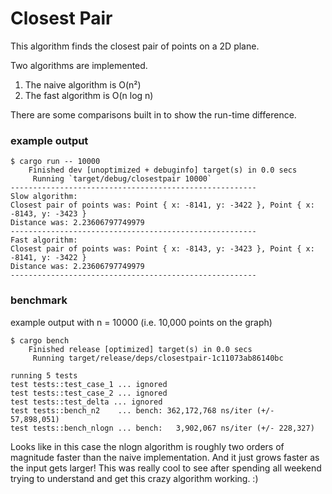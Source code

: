 # Closest Pair

This algorithm finds the closest pair of points on a 2D plane.

Two algorithms are implemented. 

1. The naive algorithm is O(n²)
2. The fast algorithm is O(n log n)


There are some comparisons built in to show the run-time difference.


### example output

```
$ cargo run -- 10000
    Finished dev [unoptimized + debuginfo] target(s) in 0.0 secs
     Running `target/debug/closestpair 10000`
-------------------------------------------------------
Slow algorithm:
Closest pair of points was: Point { x: -8141, y: -3422 }, Point { x: -8143, y: -3423 }
Distance was: 2.23606797749979
-------------------------------------------------------
Fast algorithm:
Closest pair of points was: Point { x: -8143, y: -3423 }, Point { x: -8141, y: -3422 }
Distance was: 2.23606797749979
-------------------------------------------------------
```


### benchmark

example output with n = 10000 (i.e. 10,000 points on the graph)

```
$ cargo bench
    Finished release [optimized] target(s) in 0.0 secs
     Running target/release/deps/closestpair-1c11073ab86140bc

running 5 tests
test tests::test_case_1 ... ignored
test tests::test_case_2 ... ignored
test tests::test_delta ... ignored
test tests::bench_n2    ... bench: 362,172,768 ns/iter (+/- 57,898,051)
test tests::bench_nlogn ... bench:   3,902,067 ns/iter (+/- 228,327)
```


Looks like in this case the nlogn algorithm is roughly two orders of magnitude faster than the naive implementation. And it just grows faster as the input gets larger! This was really cool to see after spending all weekend trying to understand and get this crazy algorithm working. :)
